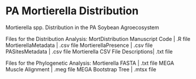 # PA Mortierella Distribution
 Mortierella spp. Distribution in the PA Soybean Agroecosystem

Files for the Distribution Analysis: 
MortDistribution Manuscript Code | .R file
MortierellaMetadata              | .csv file
MortierellaPresence              | .csv file
PASitesMetadata                  | .csv file
Mortierella CSV File Descriptions| .txt file

Files for the Phylogenetic Analysis:
Mortierella FASTA                | .txt file
MEGA Muscle Alignment            | .meg file
MEGA Bootstrap Tree              | .mtsx file
